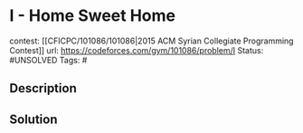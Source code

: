 # I - Home Sweet Home

contest: [[CFICPC/101086/101086|2015 ACM Syrian Collegiate Programming Contest]]
url: https://codeforces.com/gym/101086/problem/I
Status: #UNSOLVED
Tags: #

## Description

## Solution

